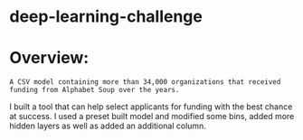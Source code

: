 # deep-learning-challenge
# Overview:
	A CSV model containing more than 34,000 organizations that received funding from Alphabet Soup over the years. 
I built a tool that can help select applicants for funding with the best chance at success. 
I used a preset built model and modified some bins, added more hidden layers as well as added an additional column. 
